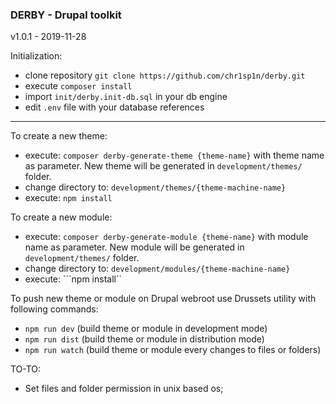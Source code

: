 
### DERBY - Drupal toolkit
v1.0.1 - 2019-11-28

Initialization:
- clone repository ```git clone https://github.com/chr1sp1n/derby.git```
- execute ```composer install```
- import ```init/derby.init-db.sql``` in your db engine
- edit ```.env``` file with your database references

___

To create a new theme:
- execute: ```composer derby-generate-theme {theme-name}``` with theme name as parameter. New theme will be generated in ```development/themes/``` folder.
- change directory to: ```development/themes/{theme-machine-name}```
- execute: ```npm install```

To create a new module:
- execute: ```composer derby-generate-module {theme-name}``` with module name as parameter. New module will be generated in ```development/themes/``` folder.
- change directory to: ```development/modules/{theme-machine-name}```
- execute: ```npm install``

To push new theme or module on Drupal webroot use Drussets utility with following commands:
- ```npm run dev``` (build theme or module in development mode)
- ```npm run dist``` (build theme or module in distribution mode)
- ```npm run watch``` (build theme or module every changes to files or folders)



TO-TO:
- Set files and folder permission in unix based os;
